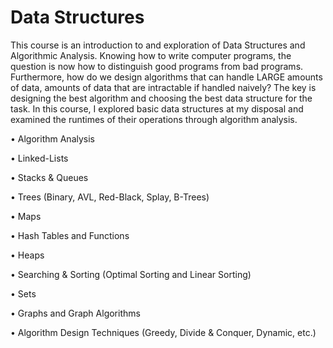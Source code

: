 # Data Structures
This course is an introduction to and exploration of Data Structures and Algorithmic Analysis. Knowing how to write computer programs, the question is now how to distinguish good programs from bad programs. Furthermore, how do we design
algorithms that can handle LARGE amounts of data, amounts of data that are intractable if handled naively? The key is designing the best algorithm and choosing the best data
structure for the task. In this course, I explored basic data structures at my disposal and examined the runtimes of their operations through algorithm analysis.

• Algorithm Analysis

• Linked-Lists

• Stacks & Queues

• Trees (Binary, AVL, Red-Black, Splay, B-Trees)

• Maps

• Hash Tables and Functions

• Heaps

• Searching & Sorting (Optimal Sorting and Linear Sorting)

• Sets

• Graphs and Graph Algorithms

• Algorithm Design Techniques (Greedy, Divide & Conquer, Dynamic, etc.)
